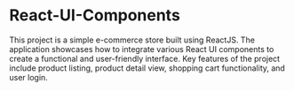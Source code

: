 # React-UI-Components
This project is a simple e-commerce store built using ReactJS. The application showcases how to integrate various React UI components to create a functional and user-friendly interface. Key features of the project include product listing, product detail view, shopping cart functionality, and user login.
